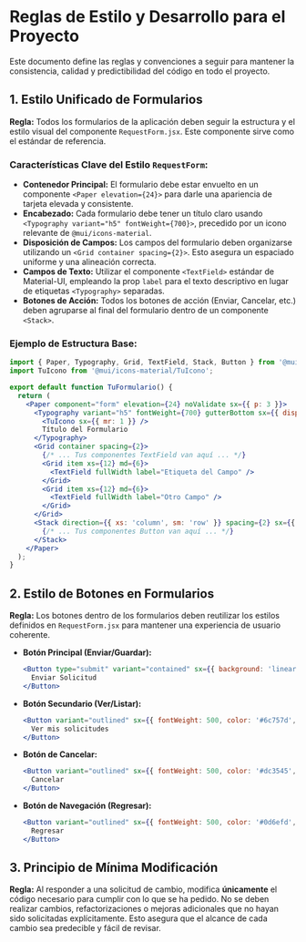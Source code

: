 # Reglas de Estilo y Desarrollo para el Proyecto

Este documento define las reglas y convenciones a seguir para mantener la consistencia, calidad y predictibilidad del código en todo el proyecto.

## 1. Estilo Unificado de Formularios

**Regla:** Todos los formularios de la aplicación deben seguir la estructura y el estilo visual del componente `RequestForm.jsx`. Este componente sirve como el estándar de referencia.

### Características Clave del Estilo `RequestForm`:

-   **Contenedor Principal:** El formulario debe estar envuelto en un componente `<Paper elevation={24}>` para darle una apariencia de tarjeta elevada y consistente.
-   **Encabezado:** Cada formulario debe tener un título claro usando `<Typography variant="h5" fontWeight={700}>`, precedido por un icono relevante de `@mui/icons-material`.
-   **Disposición de Campos:** Los campos del formulario deben organizarse utilizando un `<Grid container spacing={2}>`. Esto asegura un espaciado uniforme y una alineación correcta.
-   **Campos de Texto:** Utilizar el componente `<TextField>` estándar de Material-UI, empleando la prop `label` para el texto descriptivo en lugar de etiquetas `<Typography>` separadas.
-   **Botones de Acción:** Todos los botones de acción (Enviar, Cancelar, etc.) deben agruparse al final del formulario dentro de un componente `<Stack>`.

### Ejemplo de Estructura Base:

```jsx
import { Paper, Typography, Grid, TextField, Stack, Button } from '@mui/material';
import TuIcono from '@mui/icons-material/TuIcono';

export default function TuFormulario() {
  return (
    <Paper component="form" elevation={24} noValidate sx={{ p: 3 }}>
      <Typography variant="h5" fontWeight={700} gutterBottom sx={{ display: 'flex', alignItems: 'center', mb: 2 }}>
        <TuIcono sx={{ mr: 1 }} />
        Título del Formulario
      </Typography>
      <Grid container spacing={2}>
        {/* ... Tus componentes TextField van aquí ... */}
        <Grid item xs={12} md={6}>
          <TextField fullWidth label="Etiqueta del Campo" />
        </Grid>
        <Grid item xs={12} md={6}>
          <TextField fullWidth label="Otro Campo" />
        </Grid>
      </Grid>
      <Stack direction={{ xs: 'column', sm: 'row' }} spacing={2} sx={{ mt: 3 }}>
        {/* ... Tus componentes Button van aquí ... */}
      </Stack>
    </Paper>
  );
}
```

## 2. Estilo de Botones en Formularios

**Regla:** Los botones dentro de los formularios deben reutilizar los estilos definidos en `RequestForm.jsx` para mantener una experiencia de usuario coherente.

-   **Botón Principal (Enviar/Guardar):**
    ```jsx
    <Button type="submit" variant="contained" sx={{ background: 'linear-gradient(135deg, #667eea, #764ba2)', border: 'none', color: 'white', fontWeight: 600, px: 4 }} startIcon={<SendIcon />}>
      Enviar Solicitud
    </Button>
    ```
-   **Botón Secundario (Ver/Listar):**
    ```jsx
    <Button variant="outlined" sx={{ fontWeight: 500, color: '#6c757d', borderColor: '#6c757d', '&:hover': { color: '#fff', backgroundColor: '#6c757d', borderColor: '#6c757d' } }} startIcon={<ListAltIcon />}>
      Ver mis solicitudes
    </Button>
    ```
-   **Botón de Cancelar:**
    ```jsx
    <Button variant="outlined" sx={{ fontWeight: 500, color: '#dc3545', borderColor: '#dc3545', '&:hover': { color: '#fff', backgroundColor: '#dc3545', borderColor: '#dc3545' } }} startIcon={<CancelIcon />}>
      Cancelar
    </Button>
    ```
-   **Botón de Navegación (Regresar):**
    ```jsx
    <Button variant="outlined" sx={{ fontWeight: 500, color: '#0d6efd', borderColor: '#0d6efd', '&:hover': { color: '#fff', backgroundColor: '#0d6efd', borderColor: '#0d6efd' } }} startIcon={<HomeIcon />}>
      Regresar
    </Button>
    ```

## 3. Principio de Mínima Modificación

**Regla:** Al responder a una solicitud de cambio, modifica **únicamente** el código necesario para cumplir con lo que se ha pedido. No se deben realizar cambios, refactorizaciones o mejoras adicionales que no hayan sido solicitadas explícitamente. Esto asegura que el alcance de cada cambio sea predecible y fácil de revisar.
